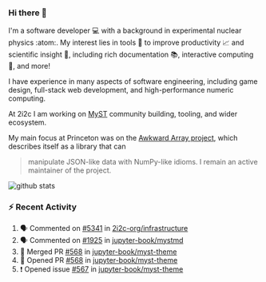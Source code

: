 ### Hi there 👋 

I'm a software developer 💻 with a background in experimental nuclear physics :atom:. My interest lies in tools :wrench: to improve productivity :chart_with_upwards_trend: and scientific insight :telescope:, including rich documentation 📚, interactive computing 🧮, and more! 

I have experience in many aspects of software engineering, including game design, full-stack web development, and high-performance numeric computing. 

At 2i2c I am working on [MyST](https://github.com/jupyter-book/mystmd) community building, tooling, and wider ecosystem. 

My main focus at Princeton was on the [Awkward Array project](awkward-array.org/), which describes itself as a library that can 
> manipulate JSON-like data with NumPy-like idioms. I remain an active maintainer of the project. 

![github stats](https://github-readme-stats.vercel.app/api?username=agoose77&show_icons=true&hide_rank=true&hide_title=true&bg_color=30,e76445,904e95&text_color=efe3ec&icon_color=efe3ec)
<!--
**agoose77/agoose77** is a ✨ _special_ ✨ repository because its `README.md` (this file) appears on your GitHub profile.

Here are some ideas to get you started:

- 🔭 I’m currently working on ...
- 🌱 I’m currently learning ...
- 👯 I’m looking to collaborate on ...
- 🤔 I’m looking for help with ...
- 💬 Ask me about ...
- 📫 How to reach me: ...
- 😄 Pronouns: ...
- ⚡ Fun fact: ...
-->

### :zap: Recent Activity

<!--START_SECTION:activity-->
1. 🗣 Commented on [#5341](https://github.com/2i2c-org/infrastructure/issues/5341#issuecomment-2740946958) in [2i2c-org/infrastructure](https://github.com/2i2c-org/infrastructure)
2. 🗣 Commented on [#1925](https://github.com/jupyter-book/mystmd/pull/1925#issuecomment-2740846204) in [jupyter-book/mystmd](https://github.com/jupyter-book/mystmd)
3. 🎉 Merged PR [#568](https://github.com/jupyter-book/myst-theme/pull/568) in [jupyter-book/myst-theme](https://github.com/jupyter-book/myst-theme)
4. 💪 Opened PR [#568](https://github.com/jupyter-book/myst-theme/pull/568) in [jupyter-book/myst-theme](https://github.com/jupyter-book/myst-theme)
5. ❗ Opened issue [#567](https://github.com/jupyter-book/myst-theme/issues/567) in [jupyter-book/myst-theme](https://github.com/jupyter-book/myst-theme)
<!--END_SECTION:activity-->

